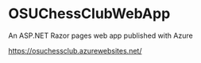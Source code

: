 # OSUChessClubWebApp
An ASP.NET Razor pages web app
published with Azure


https://osuchessclub.azurewebsites.net/
